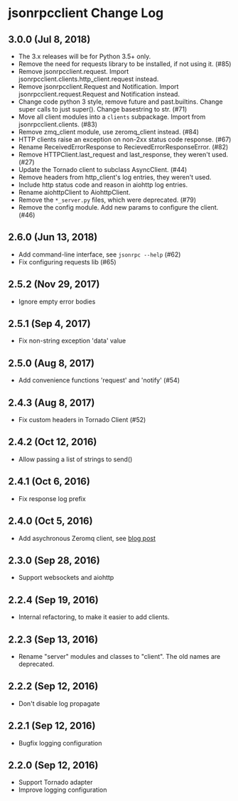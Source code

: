 # jsonrpcclient Change Log

## 3.0.0 (Jul 8, 2018)
- The 3.x releases will be for Python 3.5+ only.
- Remove the need for requests library to be installed, if not using it. (#85)
- Remove jsonrpcclient.request. Import jsonrpcclient.clients.http_client.request instead.
- Remove jsonrpcclient.Request and Notification. Import
  jsonrpcclient.request.Request and Notification instead.
- Change code python 3 style, remove future and past.builtins. Change super
  calls to just super(). Change basestring to str. (#71)
- Move all client modules into a `clients` subpackage. Import from
  jsonrpcclient.clients. (#83)
- Remove zmq_client module, use zeromq_client instead. (#84)
- HTTP clients raise an exception on non-2xx status code response. (#67)
- Rename ReceivedErrorResponse to RecievedErrorResponseError. (#82)
- Remove HTTPClient.last_request and last_response, they weren't used. (#27)
- Update the Tornado client to subclass AsyncClient. (#44)
- Remove headers from http_client's log entries, they weren't used.
- Include http status code and reason in aiohttp log entries.
- Rename aiohttpClient to AiohttpClient.
- Remove the `*_server.py` files, which were deprecated. (#79)
- Remove the config module. Add new params to configure the client. (#46)

## 2.6.0 (Jun 13, 2018)
- Add command-line interface, see `jsonrpc --help` (#62)
- Fix configuring requests lib (#65)

## 2.5.2 (Nov 29, 2017)
- Ignore empty error bodies

## 2.5.1 (Sep 4, 2017)
- Fix non-string exception 'data' value

## 2.5.0 (Aug 8, 2017)
- Add convenience functions 'request' and 'notify' (#54)

## 2.4.3 (Aug 8, 2017)
- Fix custom headers in Tornado Client (#52)

## 2.4.2 (Oct 12, 2016)
- Allow passing a list of strings to send()

## 2.4.1 (Oct 6, 2016)
- Fix response log prefix

## 2.4.0 (Oct 5, 2016)
- Add asychronous Zeromq client, see [blog post](https://bcb.github.io/jsonrpc/zeromq-async)

## 2.3.0 (Sep 28, 2016)
- Support websockets and aiohttp

## 2.2.4 (Sep 19, 2016)
- Internal refactoring, to make it easier to add clients.

## 2.2.3 (Sep 13, 2016)
- Rename "server" modules and classes to "client". The old names are
  deprecated.

## 2.2.2 (Sep 12, 2016)
- Don't disable log propagate

## 2.2.1 (Sep 12, 2016)
- Bugfix logging configuration

## 2.2.0 (Sep 12, 2016)
- Support Tornado adapter
- Improve logging configuration
